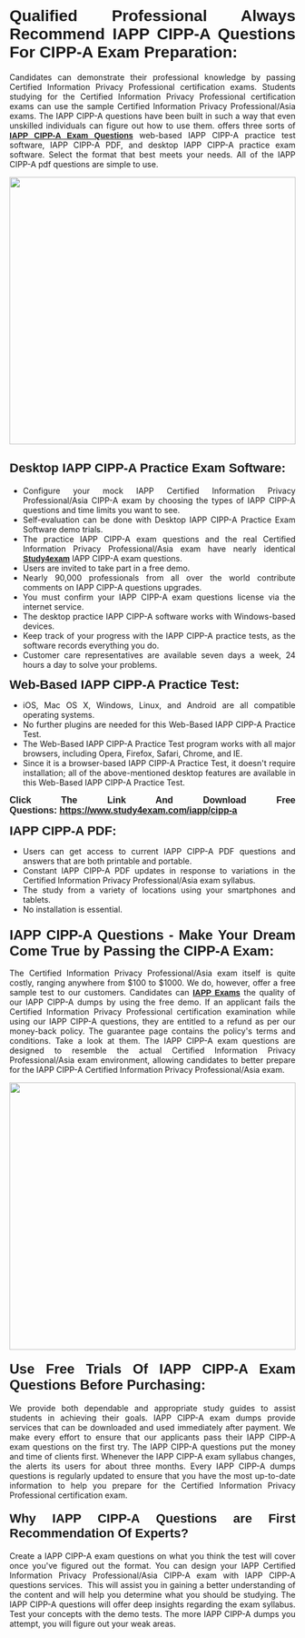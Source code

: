 <h1 style="text-align: justify;"><span style="font-family:Verdana,Geneva,sans-serif;"><strong>Qualified Professional Always Recommend IAPP CIPP-A Questions For CIPP-A Exam Preparation:</strong></span></h1>

<p style="text-align: justify;">Candidates can demonstrate their professional knowledge by passing Certified Information Privacy Professional certification exams. Students studying for the Certified Information Privacy Professional certification exams can use the sample Certified Information Privacy Professional/Asia exams. The IAPP CIPP-A questions have been built in such a way that even unskilled individuals can figure out how to use them. offers three sorts of <a href="https://www.study4exam.com/iapp/cipp-a" target="_blank"><span style="font-family:Verdana,Geneva,sans-serif;"><strong>IAPP CIPP-A Exam Questions</strong></span></a> web-based IAPP CIPP-A practice test software, IAPP CIPP-A PDF, and desktop IAPP CIPP-A practice exam software. Select the format that best meets your needs. All of the IAPP CIPP-A pdf questions are simple to use.</p>

<p style="text-align: justify;"><a href="https://www.study4exam.com/iapp/cipp-a"><img alt="" src="https://www.thequestionanswers.com/wp-content/uploads/2022/02/imgpsh_fullsize_anim-1.webp" style="width: 100%; height: 470px;" /></a></p>

<h2 style="text-align: justify;"><span style="font-family:Verdana,Geneva,sans-serif;"><strong><span style="font-size:22px;">Desktop IAPP CIPP-A Practice Exam Software:</span></strong></span></h2>

<ul>
	<li style="text-align: justify;">Configure your mock IAPP Certified Information Privacy Professional/Asia CIPP-A exam by choosing the types of IAPP CIPP-A questions and time limits you want to see.</li>
	<li style="text-align: justify;">Self-evaluation can be done with Desktop IAPP CIPP-A Practice Exam Software demo trials.</li>
	<li style="text-align: justify;">The practice IAPP CIPP-A exam questions and the real Certified Information Privacy Professional/Asia exam have nearly identical <a href="https://www.study4exam.com/" target="_blank"><span style="font-family:Verdana,Geneva,sans-serif;"><strong>Study4exam</strong></span></a> IAPP CIPP-A exam questions.</li>
	<li style="text-align: justify;">Users are invited to take part in a free demo.</li>
	<li style="text-align: justify;">Nearly 90,000 professionals from all over the world contribute comments on IAPP CIPP-A questions upgrades.</li>
	<li style="text-align: justify;">You must confirm your IAPP CIPP-A exam questions license via the internet service.</li>
	<li style="text-align: justify;">The desktop practice IAPP CIPP-A software works with Windows-based devices.</li>
	<li style="text-align: justify;">Keep track of your progress with the IAPP CIPP-A practice tests, as the software records everything you do.</li>
	<li style="text-align: justify;">Customer care representatives are available seven days a week, 24 hours a day to solve your problems.</li>
</ul>

<p style="text-align: justify;"><strong><span style="font-size:22px;"><span style="font-family:Verdana,Geneva,sans-serif;">Web-Based IAPP CIPP-A Practice Test:</span></span></strong></p>

<ul>
	<li style="text-align: justify;">iOS, Mac OS X, Windows, Linux, and Android are all compatible operating systems.</li>
	<li style="text-align: justify;">No further plugins are needed for this Web-Based IAPP CIPP-A Practice Test.</li>
	<li style="text-align: justify;">The Web-Based IAPP CIPP-A Practice Test program works with all major browsers, including Opera, Firefox, Safari, Chrome, and IE.</li>
	<li style="text-align: justify;">Since it is a browser-based IAPP CIPP-A Practice Test, it doesn't require installation; all of the above-mentioned desktop features are available in this Web-Based IAPP CIPP-A Practice Test.</li>
</ul>

<p style="text-align: justify;"><span style="font-size:16px;"><span style="font-family:Tahoma,Geneva,sans-serif;"><strong>Click The Link And Download Free Questions:</strong> <strong><a href="https://www.study4exam.com/iapp/cipp-a" target="_blank">https://www.study4exam.com/iapp/cipp-a</a></strong></span></span></p>

<p style="text-align: justify;"><strong><span style="font-size:22px;"><span style="font-family:Verdana,Geneva,sans-serif;">IAPP CIPP-A PDF:</span></span></strong></p>

<ul>
	<li style="text-align: justify;">Users can get access to current IAPP CIPP-A PDF questions and answers that are both printable and portable.</li>
	<li style="text-align: justify;">Constant IAPP CIPP-A PDF updates in response to variations in the Certified Information Privacy Professional/Asia exam syllabus.</li>
	<li style="text-align: justify;">The study from a variety of locations using your smartphones and tablets.</li>
	<li style="text-align: justify;">No installation is essential.</li>
</ul>

<h3 style="text-align: justify;"><span style="font-family:Verdana,Geneva,sans-serif;"><strong><span style="font-size:24px;">IAPP CIPP-A Questions - Make Your Dream Come True by Passing the CIPP-A Exam:</span></strong></span></h3>

<p style="text-align: justify;">The Certified Information Privacy Professional/Asia exam itself is quite costly, ranging anywhere from $100 to $1000. We do, however, offer a free sample test to our customers. Candidates can <a href="https://www.study4exam.com/iapp-exams" target="_blank"><span style="font-family:Verdana,Geneva,sans-serif;"><strong>IAPP Exams</strong></span></a> the quality of our IAPP CIPP-A dumps by using the free demo. If an applicant fails the Certified Information Privacy Professional certification examination while using our IAPP CIPP-A questions, they are entitled to a refund as per our money-back policy. The guarantee page contains the policy's terms and conditions. Take a look at them. The IAPP CIPP-A exam questions are designed to resemble the actual Certified Information Privacy Professional/Asia exam environment, allowing candidates to better prepare for the IAPP CIPP-A Certified Information Privacy Professional/Asia exam.</p>

<p style="text-align: center;"><a href="https://www.study4exam.com/iapp/cipp-a"><img alt="" src="https://www.thequestionanswers.com/wp-content/uploads/2022/02/imgpsh_fullsize_anim.webp" style="width: 100%; height: 470px;" /></a></p>

<h4 style="text-align: justify;"><span style="font-family:Verdana,Geneva,sans-serif;"><strong><span style="font-size:24px;">Use Free Trials Of IAPP CIPP-A Exam Questions Before Purchasing:</span></strong></span></h4>

<p style="text-align: justify;">We provide both dependable and appropriate study guides to assist students in achieving their goals. IAPP CIPP-A exam dumps provide services that can be downloaded and used immediately after payment. We make every effort to ensure that our applicants pass their IAPP CIPP-A exam questions on the first try. The IAPP CIPP-A questions put the money and time of clients first. Whenever the IAPP CIPP-A exam syllabus changes, the alerts its users for about three months. Every IAPP CIPP-A dumps questions is regularly updated to ensure that you have the most up-to-date information to help you prepare for the Certified Information Privacy Professional certification exam.</p>

<h4 style="text-align: justify;"><strong><span style="font-family:Verdana,Geneva,sans-serif;"><span style="font-size:22px;">Why IAPP CIPP-A Questions are First Recommendation Of Experts?</span></span></strong></h4>

<p style="text-align: justify;">Create a IAPP CIPP-A exam questions on what you think the test will cover once you've figured out the format. You can design your IAPP Certified Information Privacy Professional/Asia CIPP-A exam with IAPP CIPP-A questions services.  This will assist you in gaining a better understanding of the content and will help you determine what you should be studying. The IAPP CIPP-A questions will offer deep insights regarding the exam syllabus. Test your concepts with the demo tests. The more IAPP CIPP-A dumps you attempt, you will figure out your weak areas. </p>
